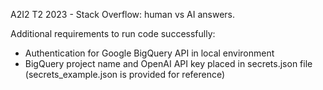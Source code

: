 A2I2 T2 2023 - Stack Overflow: human vs AI answers.

Additional requirements to run code successfully:
- Authentication for Google BigQuery API in local environment
- BigQuery project name and OpenAI API key placed in secrets.json file (secrets_example.json is provided for reference)